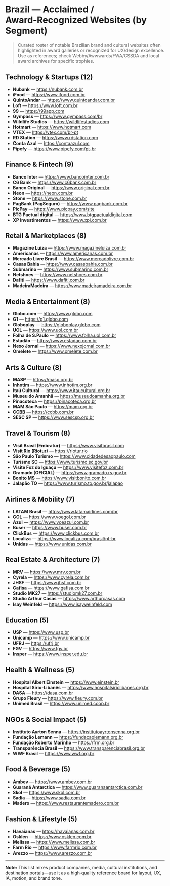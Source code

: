 # Brazil — Acclaimed / Award‑Recognized Websites (by Segment)

> Curated roster of notable Brazilian brand and cultural websites often highlighted in award galleries or recognized for UX/design excellence. Use as references; check Webby/Awwwards/FWA/CSSDA and local award archives for specific trophies.

## Technology & Startups (12)
- **Nubank** — https://nubank.com.br
- **iFood** — https://www.ifood.com.br
- **QuintoAndar** — https://www.quintoandar.com.br
- **Loft** — https://www.loft.com.br
- **99** — https://99app.com
- **Gympass** — https://www.gympass.com/br
- **Wildlife Studios** — https://wildlifestudios.com
- **Hotmart** — https://www.hotmart.com
- **VTEX** — https://vtex.com/br-pt
- **RD Station** — https://www.rdstation.com
- **Conta Azul** — https://contaazul.com
- **Pipefy** — https://www.pipefy.com/pt-br

## Finance & Fintech (9)
- **Banco Inter** — https://www.bancointer.com.br
- **C6 Bank** — https://www.c6bank.com.br
- **Banco Original** — https://www.original.com.br
- **Neon** — https://neon.com.br
- **Stone** — https://www.stone.com.br
- **PagBank (PagSeguro)** — https://www.pagbank.com.br
- **PicPay** — https://www.picpay.com/site
- **BTG Pactual digital** — https://www.btgpactualdigital.com
- **XP Investimentos** — https://www.xpi.com.br

## Retail & Marketplaces (8)
- **Magazine Luiza** — https://www.magazineluiza.com.br
- **Americanas** — https://www.americanas.com.br
- **Mercado Livre Brasil** — https://www.mercadolivre.com.br
- **Casas Bahia** — https://www.casasbahia.com.br
- **Submarino** — https://www.submarino.com.br
- **Netshoes** — https://www.netshoes.com.br
- **Dafiti** — https://www.dafiti.com.br
- **MadeiraMadeira** — https://www.madeiramadeira.com.br

## Media & Entertainment (8)
- **Globo.com** — https://www.globo.com
- **G1** — https://g1.globo.com
- **Globoplay** — https://globoplay.globo.com
- **UOL** — https://www.uol.com.br
- **Folha de S.Paulo** — https://www.folha.uol.com.br
- **Estadão** — https://www.estadao.com.br
- **Nexo Jornal** — https://www.nexojornal.com.br
- **Omelete** — https://www.omelete.com.br

## Arts & Culture (8)
- **MASP** — https://masp.org.br
- **Inhotim** — https://www.inhotim.org.br
- **Itaú Cultural** — https://www.itaucultural.org.br
- **Museu do Amanhã** — https://museudoamanha.org.br
- **Pinacoteca** — https://pinacoteca.org.br
- **MAM São Paulo** — https://mam.org.br
- **CCBB** — https://ccbb.com.br
- **SESC SP** — https://www.sescsp.org.br

## Travel & Tourism (8)
- **Visit Brasil (Embratur)** — https://www.visitbrasil.com
- **Visit Rio (Riotur)** — https://riotur.rio
- **São Paulo Turismo** — https://www.cidadedesaopaulo.com
- **Turismo SC** — https://www.turismo.sc.gov.br
- **Visite Foz do Iguaçu** — https://www.visitefoz.com.br
- **Gramado (OFICIAL)** — https://www.gramado.rs.gov.br
- **Bonito MS** — https://www.visitbonito.com.br
- **Jalapão TO** — https://www.turismo.to.gov.br/jalapao

## Airlines & Mobility (7)
- **LATAM Brasil** — https://www.latamairlines.com/br
- **GOL** — https://www.voegol.com.br
- **Azul** — https://www.voeazul.com.br
- **Buser** — https://www.buser.com.br
- **ClickBus** — https://www.clickbus.com.br
- **Localiza** — https://www.localiza.com/brasil/pt-br
- **Unidas** — https://www.unidas.com.br

## Real Estate & Architecture (7)
- **MRV** — https://www.mrv.com.br
- **Cyrela** — https://www.cyrela.com.br
- **JHSF** — https://www.jhsf.com.br
- **Gafisa** — https://www.gafisa.com.br
- **Studio MK27** — https://studiomk27.com.br
- **Studio Arthur Casas** — https://www.arthurcasas.com
- **Isay Weinfeld** — https://www.isayweinfeld.com

## Education (5)
- **USP** — https://www.usp.br
- **Unicamp** — https://www.unicamp.br
- **UFRJ** — https://ufrj.br
- **FGV** — https://www.fgv.br
- **Insper** — https://www.insper.edu.br

## Health & Wellness (5)
- **Hospital Albert Einstein** — https://www.einstein.br
- **Hospital Sírio‑Libanês** — https://www.hospitalsiriolibanes.org.br
- **DASA** — https://dasa.com.br
- **Grupo Fleury** — https://www.fleury.com.br
- **Unimed Brasil** — https://www.unimed.coop.br

## NGOs & Social Impact (5)
- **Instituto Ayrton Senna** — https://institutoayrtonsenna.org.br
- **Fundação Lemann** — https://fundacaolemann.org.br
- **Fundação Roberto Marinho** — https://frm.org.br
- **Transparência Brasil** — https://www.transparenciabrasil.org.br
- **WWF Brasil** — https://www.wwf.org.br

## Food & Beverage (5)
- **Ambev** — https://www.ambev.com.br
- **Guaraná Antarctica** — https://www.guaranaantarctica.com.br
- **Skol** — https://www.skol.com.br
- **Sadia** — https://www.sadia.com.br
- **Madero** — https://www.restaurantemadero.com.br

## Fashion & Lifestyle (5)
- **Havaianas** — https://havaianas.com.br
- **Osklen** — https://www.osklen.com.br
- **Melissa** — https://www.melissa.com.br
- **Farm Rio** — https://www.farmrio.com.br
- **Arezzo** — https://www.arezzo.com.br

---

**Note:** This list mixes product companies, media, cultural institutions, and destination portals—use it as a high‑quality reference board for layout, UX, IA, motion, and brand tone.
